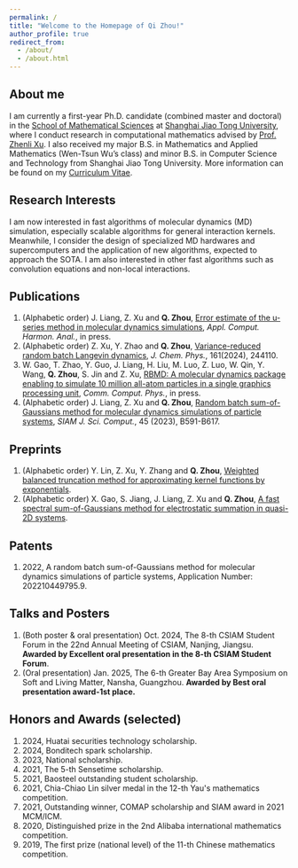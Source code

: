 ```yaml
---
permalink: /
title: "Welcome to the Homepage of Qi Zhou!"
author_profile: true
redirect_from: 
  - /about/
  - /about.html
---
```


About me
------
I am currently a first-year Ph.D. candidate (combined master and doctoral) in the [School of Mathematical Sciences](https://math.sjtu.edu.cn/Default/index) at [Shanghai Jiao Tong University](https://www.sjtu.edu.cn/), where I conduct research in computational mathematics advised by [Prof. Zhenli Xu](https://math.sjtu.edu.cn/faculty/xuzl/). I also received my major B.S. in Mathematics and Applied Mathematics (Wen-Tsun Wu’s class) and minor B.S. in Computer Science and Technology from Shanghai Jiao Tong University. More information can be found on my [Curriculum Vitae](../assets/CV.pdf).

Research Interests
------
I am now interested in fast algorithms of molecular dynamics (MD) simulation, especially scalable algorithms for general interaction kernels. Meanwhile, I consider the design of specialized MD hardwares and supercomputers and the application of new algorithms, expected to approach the SOTA. I am also interested in other fast algorithms such as convolution equations and non-local interactions.


Publications
------
1. (Alphabetic order) J. Liang, Z. Xu and **Q. Zhou**, [Error estimate of the u-series method in molecular dynamics simulations](https://arxiv.org/abs/2305.05369), *Appl. Comput. Harmon. Anal.*, in press.
2. (Alphabetic order) Z. Xu, Y. Zhao and **Q. Zhou**, [Variance-reduced random batch Langevin dynamics](https://pubs.aip.org/aip/jcp/article/161/24/244110/3328715/Variance-reduced-random-batch-Langevin-dynamics), *J. Chem. Phys.*, 161(2024), 244110.
3. W. Gao, T. Zhao, Y. Guo, J. Liang, H. Liu, M. Luo, Z. Luo, W. Qin, Y. Wang, **Q. Zhou**, S. Jin and Z. Xu, [RBMD: A molecular dynamics package enabling to simulate 10 million all-atom particles in a single graphics processing unit](https://arxiv.org/abs/2407.09315), *Comm. Comput. Phys.*, in press.
4. (Alphabetic order) J. Liang, Z. Xu and **Q. Zhou**, [Random batch sum-of-Gaussians method for molecular dynamics simulations of particle systems](https://epubs.siam.org/doi/abs/10.1137/22M1497201?af=R), *SIAM J. Sci. Comput.*, 45 (2023), B591-B617.


Preprints
------
1. (Alphabetic order) Y. Lin, Z. Xu, Y. Zhang and **Q. Zhou**, [Weighted balanced truncation method for approximating kernel functions by exponentials](https://arxiv.org/abs/2503.03183).
2. (Alphabetic order) X. Gao, S. Jiang, J. Liang, Z. Xu and **Q. Zhou**, [A fast spectral sum-of-Gaussians method for electrostatic summation in quasi-2D systems](https://arxiv.org/abs/2412.04595).


Patents
------
1. 2022, A random batch sum-of-Gaussians method for molecular dynamics simulations of particle systems, Application Number: 202210449795.9.

Talks and Posters
------
1. (Both poster & oral presentation) Oct. 2024, The 8-th CSIAM Student Forum in the 22nd Annual Meeting of CSIAM, Nanjing, Jiangsu. **Awarded by Excellent oral presentation in the 8-th CSIAM Student Forum**.
2. (Oral presentation) Jan. 2025, The 6-th Greater Bay Area Symposium on Soft and Living Matter, Nansha, Guangzhou. **Awarded by Best oral presentation award-1st place.**


Honors and Awards (selected)
------
1. 2024, Huatai securities technology scholarship.
2. 2024, Bonditech spark scholarship.
3. 2023, National scholarship.
4. 2021, The 5-th Sensetime scholarship.
5. 2021, Baosteel outstanding student scholarship.
6. 2021, Chia-Chiao Lin silver medal in the 12-th Yau's mathematics competition.
7. 2021, Outstanding winner, COMAP scholarship and SIAM award in 2021 MCM/ICM.
8. 2020, Distinguished prize in the 2nd Alibaba international mathematics competition.
9. 2019, The first prize (national level) of the 11-th Chinese mathematics competition.
